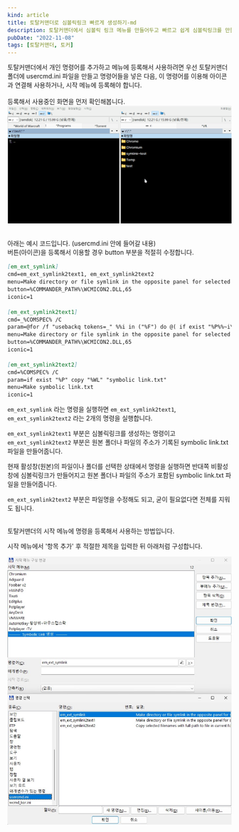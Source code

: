 ```yaml
---
kind: article
title: 토탈커맨더로 심볼릭링크 빠르게 생성하기-md
description: 토탈커맨더에서 심볼릭 링크 메뉴를 만들어두고 빠르고 쉽게 심볼릭링크를 만들어봅시다.
pubDate: "2022-11-08"
tags: [토탈커맨더, 토커]
---
```





토탈커맨더에서 개인 명령어를 추가하고 메뉴에 등록해서 사용하려면 우선 토탈커맨더 폴더에 usercmd.ini 파일을 만들고 명령어들을 넣은 다음, 이 명령어를 이용해 아이콘과 연결해 사용하거나, 시작 메뉴에 등록해야 합니다.  
<br>
등록해서 사용중인 화면을 먼저 확인해봅니다.
![토탈커맨더](../../images/making-symlink-in-totalcommander_2.gif)

<br>아래는 예시 코드입니다. (usercmd.ini 안에 들어갈 내용)<br>버튼(아이콘)을 등록해서 이용할 경우 button 부분을 적절히 수정합니다. <br>

```md
[em_ext_symlink]
cmd=em_ext_symlink2text1, em_ext_symlink2text2
menu=Make directory or file symlink in the opposite panel for selected files
button=%COMMANDER_PATH%\WCMICON2.DLL,65
iconic=1

[em_ext_symlink2text1]
cmd=_%COMSPEC% /C
param=@for /f "usebackq tokens=_" %%i in ("%F") do @( if exist "%P%%~i\" ( mklink /D "%T%%~i" "%P%%~i" ) else ( mklink "%T%%~i" "%P%%~i" ) )
menu=Make directory or file symlink in the opposite panel for selected files
button=%COMMANDER_PATH%\WCMICON2.DLL,65
iconic=1

[em_ext_symlink2text2]
cmd=%COMSPEC% /C
param=if exist "%P" copy "%WL" "symbolic link.txt"
menu=Make symbolic link.txt
iconic=1
```

`em_ext_symlink` 라는 명령을 실행하면 `em_ext_symlink2text1`, `em_ext_symlink2text2` 라는 2개의 명령을 실행합니다.

`em_ext_symlink2text1` 부분은 심볼릭링크를 생성하는 명령이고<br>`em_ext_symlink2text2` 부분은 원본 폴더나 파일의 주소가 기록된 symbolic link.txt 파일을 만들어줍니다.

현재 활성창(원본)의 파일이나 폴더를 선택한 상태에서 명령을 실행하면 반대쪽 비활성창에 심볼릭링크가 만들어지고 원본 폴더나 파일의 주소가 포함된 symbolic link.txt 파일을 만들어줍니다.

`em_ext_symlink2text2` 부분은 파일명을 수정해도 되고, 굳이 필요없다면 전체를 지워도 됩니다.

<br>토탈커맨더의 시작 메뉴에 명령을 등록해서 사용하는 방법입니다.

시작 메뉴에서 '항목 추가' 후 적절한 제목을 입력한 뒤 아래처럼 구성합니다. <br>

![토탈커맨더 세팅](../../images/making-symlink-in-totalcommander.jpg)
